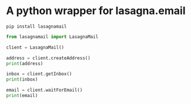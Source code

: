 # A python wrapper for lasagna.email

``pip install lasagnamail`` 

```py
from lasagnamail import LasagnaMail

client = LasagnaMail()

address = client.createAddress()
print(address)

inbox = client.getInbox()
print(inbox)

email = client.waitForEmail()
print(email)

```